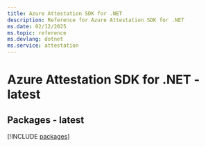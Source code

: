 ```yaml
---
title: Azure Attestation SDK for .NET
description: Reference for Azure Attestation SDK for .NET
ms.date: 02/12/2025
ms.topic: reference
ms.devlang: dotnet
ms.service: attestation
---
```

# Azure Attestation SDK for .NET - latest
## Packages - latest
[!INCLUDE [packages](attestation-index.md)]